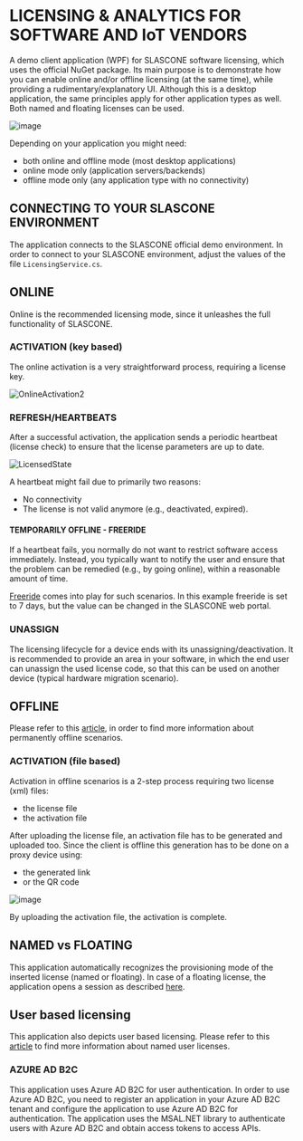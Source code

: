 # LICENSING & ANALYTICS FOR SOFTWARE AND IoT VENDORS
A demo client application (WPF) for SLASCONE software licensing, which uses the official NuGet package. Its main purpose is to demonstrate how you can enable online and/or offline licensing (at the same time), while providing a rudimentary/explanatory UI. Although this is a desktop application, the same principles apply for other application types as well. Both named and floating licenses can be used.

![image](https://github.com/SLASCONE/SLASCONE-demo-wpf-nuget/assets/48522942/25f27033-aa99-4713-bf92-5b1b505587f1)

Depending on your application you might need:

- both online and offline mode (most desktop applications)
- online mode only (application servers/backends)
- offline mode only (any application type with no connectivity)

## CONNECTING TO YOUR SLASCONE ENVIRONMENT

The application connects to the SLASCONE official demo environment. In order to connect to your SLASCONE environment, adjust the values of the file `LicensingService.cs`.

## ONLINE

Online is the recommended licensing mode, since it unleashes the full functionality of SLASCONE.

### ACTIVATION (key based)
The online activation is a very straightforward process, requiring a license key.

![OnlineActivation2](https://github.com/SLASCONE/SLASCONE-demo-wpf-nuget/assets/48522942/c94b4890-8fe1-400b-a33b-b02e23b15f71)

### REFRESH/HEARTBEATS
After a successful activation, the application sends a periodic heartbeat (license check) to ensure that the license parameters are up to date.

![LicensedState](https://github.com/SLASCONE/SLASCONE-demo-wpf-nuget/assets/48522942/2ed2d07c-e6a7-4fcd-8b44-32342da15f44)

A heartbeat might fail due to primarily two reasons:
- No connectivity
- The license is not valid anymore (e.g., deactivated, expired).

#### TEMPORARILY OFFLINE - FREERIDE
If a heartbeat fails, you normally do not want to restrict software access immediately. Instead, you typically want to notify the user and ensure that the problem can be remedied (e.g., by going online), within a reasonable amount of time.

[Freeride](https://support.slascone.com/hc/en-us/articles/7702036319261#freeride) comes into play for such scenarios. In this example freeride is set to 7 days, but the value can be changed in the SLASCONE web portal.

### UNASSIGN
The licensing lifecycle for a device ends with its unassigning/deactivation. It is recommended to provide an area in your software, in which the end user can unassign the used license code, so that this can be used on another device (typical hardware migration scenario).

## OFFLINE
Please refer to this [article](https://support.slascone.com/hc/en-us/articles/4412248454161), in order to find more information about permanently offline scenarios.

### ACTIVATION (file based)

Activation in offline scenarios is a 2-step process requiring two license (xml) files:

- the license file
- the activation file

After uploading the license file, an activation file has to be generated and uploaded too. Since the client is offline this generation has to be done on a proxy device using:
- the generated link
- or the QR code

![image](https://github.com/SLASCONE/SLASCONE-demo-wpf-nuget/assets/48522942/0af8c96f-4873-4c40-b970-aa5dd1409211)

By uploading the activation file, the activation is complete.

## NAMED vs FLOATING

This application automatically recognizes the provisioning mode of the inserted license (named or floating). In case of a floating license, the application opens a session as described [here](https://support.slascone.com/hc/en-us/articles/360016001677-NAMED-DEVICE-LICENSES).

## User based licensing
This application also depicts user based licensing. 
Please refer to this [article](https://support.slascone.com/hc/en-us/articles/360017647817-NAMED-USER-LICENSES) to find more information about named user licenses.

### AZURE AD B2C
This application uses Azure AD B2C for user authentication. In order to use Azure AD B2C, you need to register an application in your Azure AD B2C tenant and configure the application to use Azure AD B2C for authentication. The application uses the MSAL.NET library to authenticate users with Azure AD B2C and obtain access tokens to access APIs.
